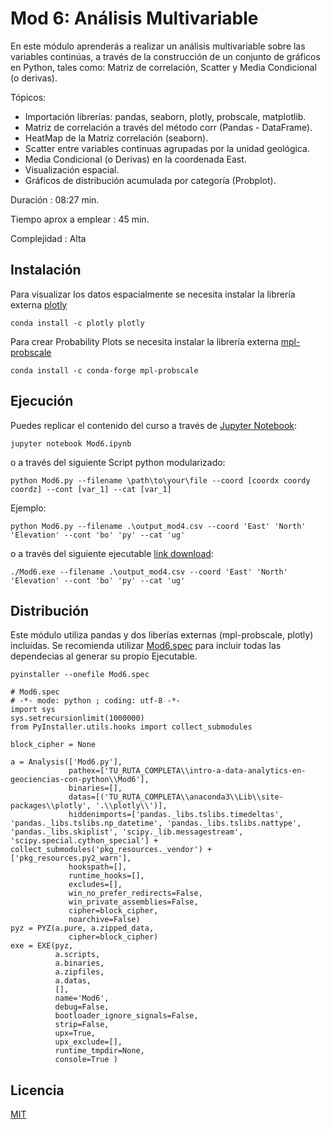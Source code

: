 # Mod 6: Análisis Multivariable

En este módulo aprenderás a realizar un análisis multivariable sobre las variables continúas, a través de la construcción de un conjunto de gráficos en Python, tales como: Matriz de correlación, Scatter y Media Condicional (o derivas).


Tópicos:

- Importación librerías: pandas, seaborn, plotly, probscale, matplotlib.
- Matriz de correlación a través del método corr (Pandas - DataFrame).
- HeatMap de la Matriz correlación (seaborn).
- Scatter entre variables continuas agrupadas por la unidad geológica.
- Media Condicional (o Derivas) en la coordenada East.
- Visualización espacial.
- Gráficos de distribución acumulada por categoría (Probplot).

Duración : 08:27 min.

Tiempo aprox a emplear : 45 min.

Complejidad : Alta

## Instalación

Para visualizar los datos espacialmente se necesita instalar la librería externa [plotly](https://plotly.com/python)
```
conda install -c plotly plotly
```

Para crear Probability Plots se necesita instalar la librería externa [mpl-probscale](https://matplotlib.org/mpl-probscale/tutorial/getting_started.html)
```
conda install -c conda-forge mpl-probscale
```

## Ejecución

Puedes replicar el contenido del curso a través de [Jupyter Notebook](https://jupyter.org/):

```
jupyter notebook Mod6.ipynb
```

o a través del siguiente Script python modularizado:

```
python Mod6.py --filename \path\to\your\file --coord [coordx coordy coordz] --cont [var_1] --cat [var_1]
```

Ejemplo:

```
python Mod6.py --filename .\output_mod4.csv --coord 'East' 'North' 'Elevation' --cont 'bo' 'py' --cat 'ug'
```

o a través del siguiente ejecutable [link download](https://drive.google.com/file/d/1sH6V7eNUfJmsNUTmQX2WbcUvBUKvS95d/view?usp=sharing):

```
./Mod6.exe --filename .\output_mod4.csv --coord 'East' 'North' 'Elevation' --cont 'bo' 'py' --cat 'ug'
```

## Distribución

Este módulo utiliza pandas y dos liberías externas (mpl-probscale, plotly) incluidas. Se recomienda utilizar [Mod6.spec](https://pyinstaller.readthedocs.io/en/stable/spec-files.html) para incluir todas las dependecias al generar su propio Ejecutable.

```
pyinstaller --onefile Mod6.spec
```

```
# Mod6.spec
# -*- mode: python ; coding: utf-8 -*-
import sys
sys.setrecursionlimit(1000000)
from PyInstaller.utils.hooks import collect_submodules

block_cipher = None

a = Analysis(['Mod6.py'],
             pathex=['TU_RUTA_COMPLETA\\intro-a-data-analytics-en-geociencias-con-python\\Mod6'],
             binaries=[],
             datas=[('TU_RUTA_COMPLETA\\anaconda3\\Lib\\site-packages\\plotly', '.\\plotly\\')],
			 hiddenimports=['pandas._libs.tslibs.timedeltas', 'pandas._libs.tslibs.np_datetime', 'pandas._libs.tslibs.nattype', 'pandas._libs.skiplist', 'scipy._lib.messagestream', 'scipy.special.cython_special'] + collect_submodules('pkg_resources._vendor') + ['pkg_resources.py2_warn'],
             hookspath=[],
             runtime_hooks=[],
             excludes=[],
             win_no_prefer_redirects=False,
             win_private_assemblies=False,
             cipher=block_cipher,
             noarchive=False)
pyz = PYZ(a.pure, a.zipped_data,
             cipher=block_cipher)
exe = EXE(pyz,
          a.scripts,
          a.binaries,
          a.zipfiles,
          a.datas,
          [],
          name='Mod6',
          debug=False,
          bootloader_ignore_signals=False,
          strip=False,
          upx=True,
          upx_exclude=[],
          runtime_tmpdir=None,
          console=True )

```

## Licencia
[MIT](https://choosealicense.com/licenses/mit/)